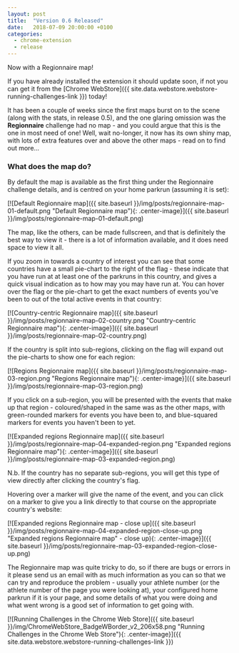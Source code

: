 ```yaml
---
layout: post
title:  "Version 0.6 Released"
date:   2018-07-09 20:00:00 +0100
categories:
  - chrome-extension
  - release
---
```

Now with a Regionnaire map!

If you have already installed the extension it should update soon, if not you can get it
from the [Chrome WebStore]({{ site.data.webstore.webstore-running-challenges-link }}) today!

It has been a couple of weeks since the first maps burst on to the scene (along
with the stats, in release 0.5), and the one glaring omission was the **Regionnaire**
challenge had no map - and you could argue that this is the one in most need of
one! Well, wait no-longer, it now has its own shiny map, with lots of extra
features over and above the other maps - read on to find out more...

### What does the map do?

By default the map is available as the first thing under the Regionnaire
challenge details, and is centred on your home parkrun (assuming it is set):

[![Default Regionnaire map]({{ site.baseurl }}/img/posts/regionnaire-map-01-default.png "Default Regionnaire map"){: .center-image}]({{ site.baseurl }}/img/posts/regionnaire-map-01-default.png)

The map, like the others, can be made fullscreen, and that is definitely the
best way to view it - there is a lot of information available, and it does need
space to view it all.

If you zoom in towards a country of interest you can see that some countries
have a small pie-chart to the right of the flag - these indicate that you have
run at at least one of the parkruns in this country, and gives a quick visual
indication as to how may you may have run at. You can hover over the flag or
the pie-chart to get the exact numbers of events you've been to out of the total
active events in that country:

[![Country-centric Regionnaire map]({{ site.baseurl }}/img/posts/regionnaire-map-02-country.png "Country-centric Regionnaire map"){: .center-image}]({{ site.baseurl }}/img/posts/regionnaire-map-02-country.png)

If the country is split into sub-regions, clicking on the flag will expand out
the pie-charts to show one for each region:

[![Regions Regionnaire map]({{ site.baseurl }}/img/posts/regionnaire-map-03-region.png "Regions Regionnaire map"){: .center-image}]({{ site.baseurl }}/img/posts/regionnaire-map-03-region.png)

If you click on a sub-region, you will be presented with the events that make up
that region - coloured/shaped in the same was as the other maps, with green-rounded
markers for events you have been to, and blue-squared markers for events you haven't
been to yet.

[![Expanded regions Regionnaire map]({{ site.baseurl }}/img/posts/regionnaire-map-04-expanded-region.png "Expanded regions Regionnaire map"){: .center-image}]({{ site.baseurl }}/img/posts/regionnaire-map-03-expanded-region.png)

N.b. If the country has no separate sub-regions, you will get this type of view
directly after clicking the country's flag.

Hovering over a marker will give the name of the event, and you can click on a
marker to give you a link directly to that course on the appropriate country's
website:

[![Expanded regions Regionnaire map - close up]({{ site.baseurl }}/img/posts/regionnaire-map-04-expanded-region-close-up.png "Expanded regions Regionnaire map" - close up){: .center-image}]({{ site.baseurl }}/img/posts/regionnaire-map-03-expanded-region-close-up.png)


The Regionnaire map was quite tricky to do, so if there are bugs or errors in
it please send us an email with as much information as you can so that we can
try and reproduce the problem - usually your athlete number (or the athlete number
of the page you were looking at), your configured home parkrun if it is your
page, and some details of what you were doing and what went wrong is a good set of
information to get going with.

[![Running Challenges in the Chrome Web Store]({{ site.baseurl }}/img/ChromeWebStore_BadgeWBorder_v2_206x58.png "Running Challenges in the Chrome Web Store"){: .center-image}]({{ site.data.webstore.webstore-running-challenges-link }})

